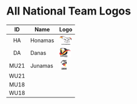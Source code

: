 
# All National Team Logos

| ID | Name | Logo |
|:-:|---|---|
| HA | Honamas | <img src="honamas.svg" height="25px" /> |
| DA | Danas | <img src="danas.svg" height="25px" /> |
| MU21 | Junamas | <img src="junamas.svg" height="25px" /> |
| WU21 |  |  |
| MU18 |  |  |
| WU18 |  |  |
